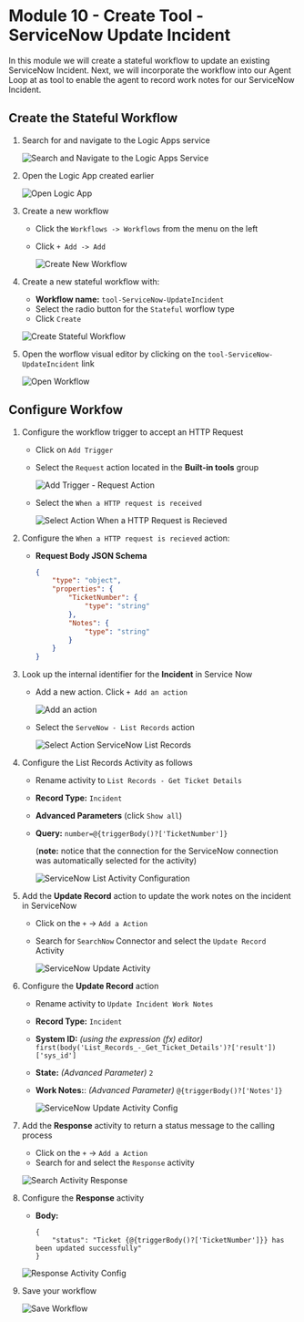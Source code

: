 # Module 10 - Create Tool - ServiceNow Update Incident
In this module we will create a stateful workflow to update an existing ServiceNow Incident. Next, we will incorporate the workflow into our Agent Loop at as tool to enable the agent to record work notes for our ServiceNow Incident.

## Create the Stateful Workflow
1. Search for and navigate to the Logic Apps service

    ![Search and Navigate to the Logic Apps Service](./images/10_01_search_bar_logic_apps.png "search and navigate to logics apps")


1. Open the Logic App created earlier 

    ![Open Logic App](./images/10_02_logic_apps_list.png ("open logic app"))

1. Create a new workflow
    - Click the `Workflows -> Workflows` from  the menu on the left
    - Click `+ Add -> Add`

      ![Create New Workflow](./images/10_03_create_new_workflow.png "create new workflow")

1. Create a new stateful workflow with:
    
    - **Workflow name:** `tool-ServiceNow-UpdateIncident`
    - Select the radio button for the `Stateful` worflow type
    - Click `Create`

    ![Create Stateful Workflow](./images/10_04_create_new_stateful_workflow.png "create new stateful workflow")

1. Open the worflow visual editor by clicking on the `tool-ServiceNow-UpdateIncident` link

    ![Open Workflow](./images/10_05_open_workflow.png "Open Workflow" )

## Configure Workfow
1. Configure the workflow trigger to accept an HTTP Request
    - Click on `Add Trigger`
    - Select the `Request` action located in the **Built-in tools** group

        ![Add Trigger - Request Action](./images/10_06_add_trigger_request_action.png "add trigger request action")
        
    - Select the `When a HTTP request is received`

        ![Select Action When a HTTP Request is Recieved](./images/10_07_add_action_when_a_http_request_is_received.png "select when a HTTP 
        request is received")

1. Configure the `When a HTTP request is recieved` action:
    - **Request Body JSON Schema**
        ```JSON
       {
            "type": "object",
            "properties": {
                "TicketNumber": {
                    "type": "string"
                },
                "Notes": {
                    "type": "string"
                }
            }
       }
       ```

1. Look up the internal identifier for the **Incident** in Service Now

    - Add a new action. Click `+ Add an action`

        ![Add an action](./images/10_08_add_a_action.png "add a action")

    - Select the `ServeNow - List Records` action

        ![Select Action ServiceNow List Records](./images/10_09_action_servicenow_list_records.png "servicenow list records")

1. Configure the List Records Activity as follows
    - Rename activity to `List Records - Get Ticket Details`
    - **Record Type:** `Incident`
    - **Advanced Parameters** (click `Show all`)
    - **Query:** `number=@{triggerBody()?['TicketNumber']}`

        (**note:** notice that the connection for the ServiceNow connection was automatically selected for the activity)

        ![ServiceNow List Activity Configuration](./images/10_10_servicenow_list_records_configuration.png "servicenow list records configuration")

1. Add the **Update Record** action to update the work notes on the incident in ServiceNow
    - Click on the `+` -> `Add a Action`
    - Search for `SearchNow` Connector and select the `Update Record` Activity

        ![ServiceNow Update Activity](./images/10_11_search_action_sevicenow_update_activity.png "servicenow update activity")

1. Configure the **Update Record** action
    - Rename activity to `Update Incident Work Notes`
    - **Record Type:** `Incident`
    - **System ID:** *(using the expression (fx) editor)* `first(body('List_Records_-_Get_Ticket_Details')?['result'])['sys_id']`
    - **State:** *(Advanced Parameter)* `2`
    - **Work Notes:**: *(Advanced Parameter)* `@{triggerBody()?['Notes']}`

        ![ServiceNow Update Activity Config](./images/10_12_update_activity_config.png "servicenow update activity config")

1. Add the **Response** activity to return a status message to the calling process
    - Click on the `+` -> `Add a Action`
    - Search for and select the `Response` activity

    ![Search Activity Response](./images/10_11_search_activity_response.png "search activity response")

1. Configure the **Response** activity
    - **Body:** 
        ```
        {
            "status": "Ticket {@{triggerBody()?['TicketNumber']}} has been updated successfully"
        }
        ```
    ![Response Activity Config](./images/10_13_response_activity_config.png "response activity config")

1. Save your workflow

    ![Save Workflow](./images/10_14_save_workflow.png "save workflow")

